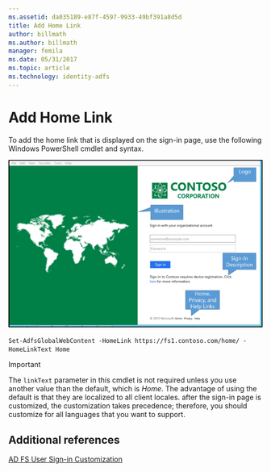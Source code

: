 ```yaml
---
ms.assetid: da035189-e87f-4597-9933-49bf391a8d5d
title: Add Home Link
author: billmath
ms.author: billmath
manager: femila
ms.date: 05/31/2017
ms.topic: article
ms.technology: identity-adfs
---
```


# Add Home Link

To add the home link that is displayed on the sign\-in page, use the following Windows PowerShell cmdlet and syntax.


![add home link](media/AD-FS-user-sign-in-customization/ADFS_Blue_Custom2.png)


`Set-AdfsGlobalWebContent -HomeLink https://fs1.contoso.com/home/ -HomeLinkText Home `


> [!IMPORTANT]
> The `linkText` parameter in this cmdlet is not required unless you use another value than the default, which is *Home*. The advantage of using the default is that they are localized to all client locales. after the sign\-in page is customized, the customization takes precedence; therefore, you should customize for all languages that you want to support.

## Additional references
[AD FS User Sign-in Customization](AD-FS-user-sign-in-customization.md)

